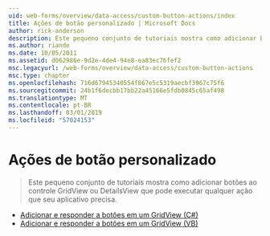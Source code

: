 ```yaml
---
uid: web-forms/overview/data-access/custom-button-actions/index
title: Ações de botão personalizado | Microsoft Docs
author: rick-anderson
description: Este pequeno conjunto de tutoriais mostra como adicionar botões ao controle GridView ou DetailsView que pode executar qualquer ação que seu aplicativo precisa.
ms.author: riande
ms.date: 10/05/2011
ms.assetid: d062986e-9d2e-4de4-94e8-ea83ec76fef2
msc.legacyurl: /web-forms/overview/data-access/custom-button-actions
msc.type: chapter
ms.openlocfilehash: 716d67945340554f867e5c5319aecbf3967c75f6
ms.sourcegitcommit: 24b1f6decbb17bb22a45166e5fdb0845c65af498
ms.translationtype: MT
ms.contentlocale: pt-BR
ms.lasthandoff: 03/01/2019
ms.locfileid: "57024153"
---
```

<a name="custom-button-actions"></a>Ações de botão personalizado
====================
> Este pequeno conjunto de tutoriais mostra como adicionar botões ao controle GridView ou DetailsView que pode executar qualquer ação que seu aplicativo precisa.


- [Adicionar e responder a botões em um GridView (C#)](adding-and-responding-to-buttons-to-a-gridview-cs.md)
- [Adicionar e responder a botões em um GridView (VB)](adding-and-responding-to-buttons-to-a-gridview-vb.md)
